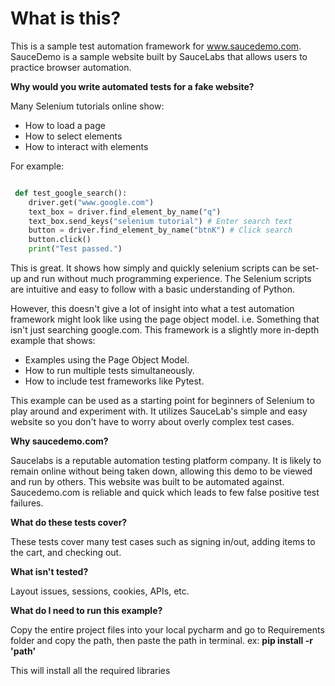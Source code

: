 # What is this?
This is a sample test automation framework for www.saucedemo.com. SauceDemo is a sample website built by SauceLabs that allows users to practice browser automation.

**Why would you write automated tests for a fake website?**

Many Selenium tutorials online show:

* How to load a page
* How to select elements 
* How to interact with elements

For example:

```python

 def test_google_search():
    driver.get("www.google.com")
    text_box = driver.find_element_by_name("q")
    text_box.send_keys("selenium tutorial") # Enter search text
    button = driver.find_element_by_name("btnK") # Click search
    button.click()
    print("Test passed.") 
```

This is great. It shows how simply and quickly selenium scripts can be set-up and run without much programming experience. The Selenium scripts are intuitive and easy to follow with a basic understanding of Python.

However, this doesn't give a lot of insight into what a test automation framework might look like using the page object model. i.e. Something that isn't just searching google.com. This framework is a slightly more in-depth example that shows:

* Examples using the Page Object Model.
* How to run multiple tests simultaneously.
* How to include test frameworks like Pytest.

This example can be used as a starting point for beginners of Selenium to play around and experiment with. It utilizes SauceLab's simple and easy website so you don't have to worry about overly complex test cases.

**Why saucedemo.com?**

Saucelabs is a reputable automation testing platform company. It is likely to remain online without being taken down, allowing this demo to be viewed and run by others. This website was built to be automated against. Saucedemo.com is reliable and quick which leads to few false positive test failures.

**What do these tests cover?**

These tests cover many test cases such as signing in/out, adding items to the cart, and checking out.

**What isn't tested?**

Layout issues, sessions, cookies, APIs, etc.

**What do I need to run this example?**

Copy the entire project files into your local pycharm and go to Requirements folder 
and copy the path, then paste the path in terminal.
ex:
   **pip install -r 'path'**

This will install all the required libraries 